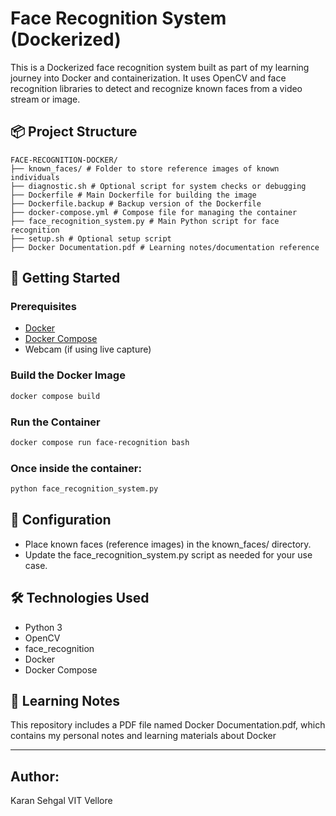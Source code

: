 # Face Recognition System (Dockerized)

This is a Dockerized face recognition system built as part of my learning journey into Docker and containerization. It uses OpenCV and face recognition libraries to detect and recognize known faces from a video stream or image.

## 📦 Project Structure
```
FACE-RECOGNITION-DOCKER/
├── known_faces/ # Folder to store reference images of known individuals
├── diagnostic.sh # Optional script for system checks or debugging
├── Dockerfile # Main Dockerfile for building the image
├── Dockerfile.backup # Backup version of the Dockerfile
├── docker-compose.yml # Compose file for managing the container
├── face_recognition_system.py # Main Python script for face recognition
├── setup.sh # Optional setup script
├── Docker Documentation.pdf # Learning notes/documentation reference
```

## 🚀 Getting Started

### Prerequisites
- [Docker](https://docs.docker.com/get-docker/)
- [Docker Compose](https://docs.docker.com/compose/install/)
- Webcam (if using live capture)

### Build the Docker Image
```bash
docker compose build
```

### Run the Container
```bash
docker compose run face-recognition bash
```

### Once inside the container:
```bash
python face_recognition_system.py
```


## 🔧 Configuration
- Place known faces (reference images) in the known_faces/ directory.
- Update the face_recognition_system.py script as needed for your use case.

## 🛠️ Technologies Used
- Python 3
- OpenCV
- face_recognition
- Docker
- Docker Compose

## 📘 Learning Notes
This repository includes a PDF file named Docker Documentation.pdf, which contains my personal notes and learning materials about Docker

---

## Author:
Karan Sehgal 
VIT Vellore
